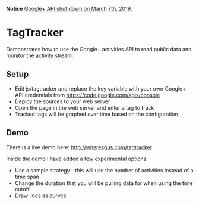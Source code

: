 **Notice** [Google+ API shut down on March 7th, 2019](https://developers.google.com/+/api-shutdown).

# TagTracker
Demonstrates how to use the Google+ activities API to read public data and monitor the activity stream.

## Setup
* Edit js/tagtracker and replace the key variable with your own Google+ API credentials from https://code.google.com/apis/console
* Deploy the sources to your web server
* Open the page in the web server and enter a tag to track
* Tracked tags will be graphed over time based on the configuration

## Demo
There is a live demo here: http://wheresgus.com/tagtracker

Inside the demo I have added a few experimental options:
* Use a sample strategy - this will use the number of activities instead of a time span
* Change the duration that you will be pulling data for when using the time cutoff
* Draw lines as curves
